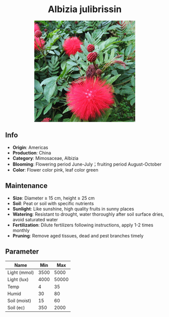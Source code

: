 <h1 align='center'>Albizia julibrissin</h1>
<p align="center">
    <img 
        align='center'
        width='320'
        src="../images/albizia julibrissin.png" 
        alt='Albizia julibrissin' />
</p>

## Info

 - **Origin**: Americas
 - **Production**: China
 - **Category**: Mimosaceae, Albizia
 - **Blooming**: Flowering period June-July；fruiting period August-October
 - **Color**: Flower color pink, leaf color green

## Maintenance

 - **Size**: Diameter ≥ 15 cm, height ≥ 25 cm
 - **Soil**: Peat or soil with specific nutrients
 - **Sunlight**: Like sunshine, high quality fruits in sunny places
 - **Watering**: Resistant to drought, water thoroughly after soil surface dries, avoid saturated water
 - **Fertilization**: Dilute fertilizers following instructions, apply 1-2 times monthly
 - **Pruning**: Remove aged tissues, dead and pest branches timely

## Parameter

| Name         | Min  | Max   |
|--------------|------|-------|
| Light (mmol) | 3500 | 5000  |
| Light (lux)  | 4000 | 50000 |
| Temp         | 4    | 35    |
| Humid        | 30   | 80    |
| Soil (moist) | 15   | 60    |
| Soil (ec)    | 350  | 2000  |